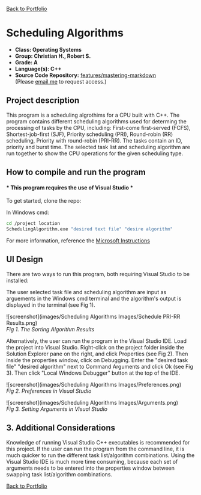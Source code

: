 [Back to Portfolio](./)

Scheduling Algorithms
===============

-   **Class: Operating Systems**
-   **Group: Christian H., Robert S.** 
-   **Grade: A** 
-   **Language(s): C++** 
-   **Source Code Repository:** [features/mastering-markdown](https://github.com/rbsquires/SortingAlgorithms.git)  
    (Please [email me](mailto:rbsquires@csustudent.net?subject=GitHub%20Access) to request access.)

## Project description

This program is a scheduling algrothims for a CPU built with C++. The program contains different scheduling algorithms used for determing the processing of tasks by the CPU, including: First-come first-served (FCFS), Shortest-job-first (SJF), Priority scheduling (PRI), Round-robin (RR) scheduling, Priority with round-robin (PRI-RR). The tasks contain an ID, priority and burst time. The selected task list and scheduling algorithm are run together to show the CPU operations for the given scheduling type.

## How to compile and run the program
#### \* This program requires the use of Visual Studio *

To get started, clone the repo:

In Windows cmd:
```bash
cd /project location
SchedulingAlgorithm.exe "desired text file" "desire algorithm"
```
For more information, reference the
<a href="https://learn.microsoft.com/en-us/cpp/build/vscpp-step-2-build?view=msvc-170" target="_blank">Microsoft Instructions</a>

## UI Design

There are two ways to run this program, both requiring Visual Studio to be installed:

The user selected task file and scheduling algorithm are input as arguements in the Windows cmd terminal and the algorithm's output is displayed in the terminal (see Fig 1).

![screenshot](images/Scheduling Algorithms Images/Schedule PRI-RR Results.png)  
*Fig 1. The Sorting Algorithm Results*

Alternatively, the user can run the program in the Visual Studio IDE. Load the project into Visual Studio. Right-click on the project folder inside the Solution Explorer pane on the right, and click Properties (see Fig 2). Then inside the properties window, click on Debugging. Enter the "desired task file" "desired algorithm" next to Command Arguments and click Ok (see Fig 3). Then click "Local Windows Debugger" button at the top of the IDE.

![screenshot](images/Scheduling Algorithms Images/Preferences.png)  
*Fig 2. Preferences in Visual Studio*

![screenshot](images/Scheduling Algorithms Images/Arguments.png)  
*Fig 3. Setting Arguments in Visual Studio*


## 3. Additional Considerations

Knowledge of running Visual Studio C++ executables is recommended for this project. If the user can run the program from the command line, it is much quicker to run the different task list/algorithm combinations. Using the Visual Studio IDE is much more time consuming, because each set of arguments needs to be entered into the properties window between swapping task list/algorithm combinations. 

[Back to Portfolio](./)